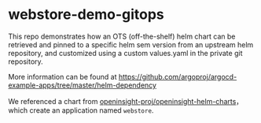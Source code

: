 # webstore-demo-gitops

This repo demonstrates how an OTS (off-the-shelf) helm chart can be retrieved and pinned to a specific helm sem version from an upstream helm repository, and customized using a custom values.yaml in the private git repository.

More information can be found at <https://github.com/argoproj/argocd-example-apps/tree/master/helm-dependency>

We referenced a chart from [openinsight-proj/openinsight-helm-charts](https://github.com/openinsight-proj/openinsight-helm-charts/tree/main/charts/opentelemetry-demo)，which create an application named `webstore`.
